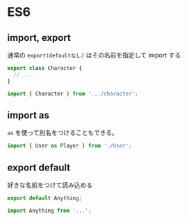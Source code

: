 # ES6
## import, export
通常の `export(defaultなし)` はその名前を指定して import する

```javascript
export class Character {
  // ...
}

import { Character } from '.../character';
``` 

## import as
`as` を使って別名をつけることもできる。

```javascript
import { User as Player } from './User';
```

## export default
好きな名前をつけて読み込める

```javascript
export default Anything;

import Anything from '...';
```
